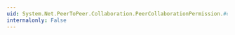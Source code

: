 ```yaml
---
uid: System.Net.PeerToPeer.Collaboration.PeerCollaborationPermission.#ctor(System.Security.Permissions.PermissionState)
internalonly: False
---
```

